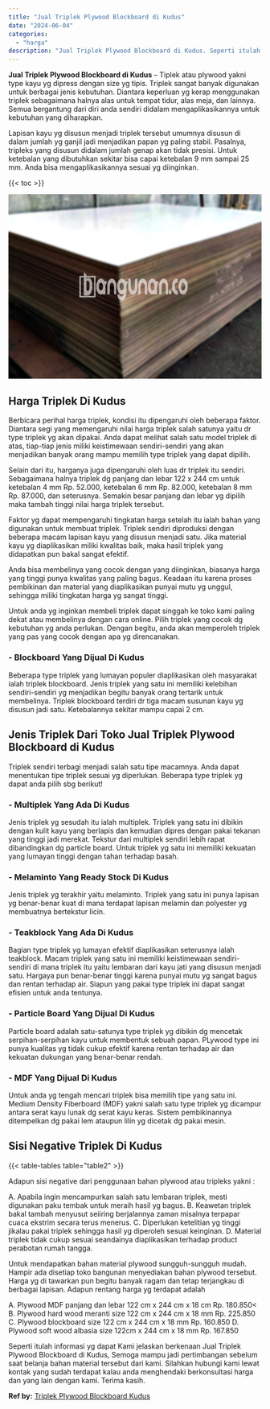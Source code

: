 ```yaml
---
title: "Jual Triplek Plywood Blockboard di Kudus"
date: "2024-06-04"
categories: 
  - "harga"
description: "Jual Triplek Plywood Blockboard di Kudus. Seperti itulah informasi yg dapat Kami jelaskan berkenaan Jual Triplek Plywood Blockboard di Kudus, Semoga mampu ja..."
---
```


**Jual Triplek Plywood Blockboard di Kudus** – Tiplek atau plywood yakni type kayu yg dipress dengan size yg tipis. Triplek sangat banyak digunakan untuk berbagai jenis kebutuhan. Diantara keperluan yg kerap menggunakan triplek sebagaimana halnya alas untuk tempat tidur, alas meja, dan lainnya. Semua bergantung dari diri anda sendiri didalam mengaplikasikannya untuk kebutuhan yang diharapkan.

Lapisan kayu yg disusun menjadi triplek tersebut umumnya disusun di dalam jumlah yg ganjil jadi menjadikan papan yg paling stabil. Pasalnya, tripleks yang disusun didalam jumlah genap akan tidak presisi. Untuk ketebalan yang dibutuhkan sekitar bisa capai ketebalan 9 mm sampai 25 mm. Anda bisa mengaplikasikannya sesuai yg diinginkan.

{{< toc >}}

![Jual Triplek Plywood Blockboard di Kudus](/images/jual-triplek-murah-25.png)

## Harga Triplek Di Kudus

Berbicara perihal harga triplek, kondisi itu dipengaruhi oleh beberapa faktor. Diantara segi yang memengaruhi nilai harga triplek salah satunya yaitu dr type triplek yg akan dipakai. Anda dapat melihat salah satu model triplek di atas, tiap-tiap jenis miliki keistimewaan sendiri-sendiri yang akan menjadikan banyak orang mampu memilih type triplek yang dapat dipilih.

Selain dari itu, harganya juga dipengaruhi oleh luas dr triplek itu sendiri. Sebagaimana halnya triplek dg panjang dan lebar 122 x 244 cm untuk ketebalan 4 mm Rp. 52.000, ketebalan 6 mm Rp. 82.000, ketebalan 8 mm Rp. 87.000, dan seterusnya. Semakin besar panjang dan lebar yg dipilih maka tambah tinggi nilai harga triplek tersebut.

Faktor yg dapat mempengaruhi tingkatan harga setelah itu ialah bahan yang digunakan untuk membuat triplek. Triplek sendiri diproduksi dengan beberapa macam lapisan kayu yang disusun menjadi satu. Jika material kayu yg diaplikasikan miliki kwalitas baik, maka hasil triplek yang didapatkan pun bakal sangat efektif.

Anda bisa membelinya yang cocok dengan yang diinginkan, biasanya harga yang tinggi punya kwalitas yang paling bagus. Keadaan itu karena proses pembikinan dan material yang diaplikasikan punyai mutu yg unggul, sehingga miliki tingkatan harga yg sangat tinggi.

Untuk anda yg inginkan membeli triplek dapat singgah ke toko kami paling dekat atau membelinya dengan cara online. Pilih triplek yang cocok dg kebutuhan yg anda perlukan. Dengan begitu, anda akan memperoleh triplek yang pas yang cocok dengan apa yg direncanakan.

### \- Blockboard Yang Dijual Di Kudus

Beberapa type triplek yang lumayan populer diaplikasikan oleh masyarakat ialah triplek blockboard. Jenis triplek yang satu ini memiliki kelebihan sendiri-sendiri yg menjadikan begitu banyak orang tertarik untuk membelinya. Triplek blockboard terdiri dr tiga macam susunan kayu yg disusun jadi satu. Ketebalannya sekitar mampu capai 2 cm.

## Jenis Triplek Dari Toko Jual Triplek Plywood Blockboard di Kudus

Triplek sendiri terbagi menjadi salah satu tipe macamnya. Anda dapat menentukan tipe triplek sesuai yg diperlukan. Beberapa type triplek yg dapat anda pilih sbg berikut!

### \- Multiplek Yang Ada Di Kudus

Jenis triplek yg sesudah itu ialah multiplek. Triplek yang satu ini dibikin dengan kulit kayu yang berlapis dan kemudian dipres dengan pakai tekanan yang tinggi jadi merekat. Tekstur dari multiplek sendiri lebih rapat dibandingkan dg particle board. Untuk triplek yg satu ini memiliki kekuatan yang lumayan tinggi dengan tahan terhadap basah.

### \- Melaminto Yang Ready Stock Di Kudus

Jenis triplek yg terakhir yaitu melaminto. Triplek yang satu ini punya lapisan yg benar-benar kuat di mana terdapat lapisan melamin dan polyester yg membuatnya bertekstur licin.

### \- Teakblock Yang Ada Di Kudus

Bagian type triplek yg lumayan efektif diaplikasikan seterusnya ialah teakblock. Macam triplek yang satu ini memiliki keistimewaan sendiri-sendiri di mana triplek itu yaitu lembaran dari kayu jati yang disusun menjadi satu. Hargaya pun benar-benar tinggi karena punyai mutu yg sangat bagus dan rentan terhadap air. Siapun yang pakai type triplek ini dapat sangat efisien untuk anda tentunya.

### \- Particle Board Yang Dijual Di Kudus

Particle board adalah satu-satunya type triplek yg dibikin dg mencetak serpihan-serpihan kayu untuk membentuk sebuah papan. PLywood type ini punya kualitas yg tidak cukup efektif karena rentan terhadap air dan kekuatan dukungan yang benar-benar rendah.

### \- MDF Yang Dijual Di Kudus

Untuk anda yg tengah mencari triplek bisa memilih tipe yang satu ini. Medium Density Fiberboard (MDF) yakni salah satu type triplek yg dicampur antara serat kayu lunak dg serat kayu keras. Sistem pembikinannya ditempelkan dg pakai lem ataupun lilin yg dicetak dg pakai mesin.

## Sisi Negative Triplek Di Kudus

{{< table-tables table="table2" >}}

Adapun sisi negative dari penggunaan bahan plywood atau tripleks yakni :

A. Apabila ingin mencampurkan salah satu lembaran triplek, mesti digunakan paku tembak untuk meraih hasil yg bagus. B. Keawetan triplek bakal tambah menyusut seiiring berjalannya zaman misalnya terpapar cuaca ekstrim secara terus menerus. C. Diperlukan ketelitian yg tinggi jikalau pakai triplek sehingga hasil yg diperoleh sesuai keinginan. D. Material triplek tidak cukup sesuai seandainya diaplikasikan terhadap product perabotan rumah tangga.

Untuk mendapatkan bahan material plywood sungguh-sungguh mudah. Hampir ada disetiap toko bangunan menyediakan bahan plywood tersebut. Harga yg di tawarkan pun begitu banyak ragam dan tetap terjangkau di berbagai lapisan. Adapun rentang harga yg terdapat adalah

A. Plywood MDF panjang dan lebar 122 cm x 244 cm x 18 cm Rp. 180.850< B. Plywood hard wood meranti size 122 cm x 244 cm x 18 mm Rp. 225.850 C. Plywood blockboard size 122 cm x 244 cm x 18 mm Rp. 160.850 D. Plywood soft wood albasia size 122cm x 244 cm x 18 mm Rp. 167.850

Seperti itulah informasi yg dapat Kami jelaskan berkenaan Jual Triplek Plywood Blockboard di Kudus, Semoga mampu jadi pertimbangan sebelum saat belanja bahan material tersebut dari kami. Silahkan hubungi kami lewat kontak yang sudah terdapat kalau anda menghendaki berkonsultasi harga dan yang lain dengan kami. Terima kasih.

**Ref by:** [Triplek Plywood Blockboard Kudus](https://id.wikipedia.org/wiki/Triplek)
